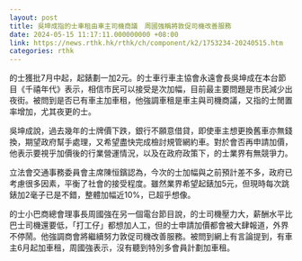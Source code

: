 ```yaml
---
layout: post
title: 吳坤成指的士車租由車主司機商議　周國強稱將敦促司機改善服務
date: 2024-05-15 11:17:11.000000000 +08:00
link: https://news.rthk.hk/rthk/ch/component/k2/1753234-20240515.htm
categories: rthk
---
```


的士獲批7月中起，起錶劃一加2元。的士車行車主協會永遠會長吳坤成在本台節目《千禧年代》表示，相信市民可以接受是次加幅，目前最主要問題是市民減少出夜街。被問到是否已有車主加車租，他強調車租是車主與司機商議，又指的士閒置率增加，尤其夜更的士。

吳坤成說，過去幾年的士牌價下跌，銀行不願意借貸，即使車主想更換舊車亦無錢換，期望政府幫手處理，又希望盡快完成檢討規管網約車。對於會否再申請加價，他表示要視乎加價後的行業營運情況，以及在政府政策下，的士業界有無競爭力。

立法會交通事務委員會主席陳恒鑌認為，今次的士加幅與之前預計差不多，政府已考慮很多因素，平衡了社會的接受程度。雖然業界希望起錶加5元，但現時每次跳錶加2毫子已是不錯，整體加幅近10%，已超乎想像。

的士小巴商總會理事長周國強在另一個電台節目說，的士司機壓力大，薪酬水平比巴士司機還要低，「打工仔」都想加人工，但的士申請加價都會被大肆報道，外界不停鬧。他強調商會將繼續努力敦促司機改善服務。被問到網上有言論提到，有車主6月起加車租，周國強表示，沒有聽到特別多會員計劃加車租。
